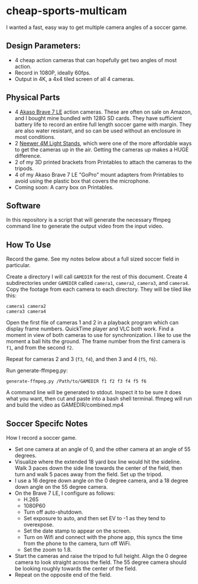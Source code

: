 # cheap-sports-multicam

I wanted a fast, easy way to get multiple camera angles of a soccer game.

## Design Parameters:

- 4 cheap action cameras that can hopefully get two angles of most action.
- Record in 1080P, ideally 60fps.
- Output in 4K, a 4x4 tiled screen of all 4 cameras.

## Physical Parts

- 4 [Akaso Brave 7 LE](https://www.akasotech.com/support/Brave-7-LE) action cameras.
  These are often on sale on Amazon, and I bought mine bundled with 128G SD cards.
  They have sufficient battery life to record an entire full length soccer game with
  margin.  They are also water resistant, and so can be used without an enclosure in
  most conditions.
- 2 [Neewer 4M Light Stands](https://www.amazon.com/dp/B0BTL5XYN6), which were one
  of the more affordable ways to get the cameras up in the air.  Getting the cameras
  up makes a HUGE difference.
- 2 of my 3D printed brackets from Printables to attach the cameras to the tripods.
- 4 of my Akaso Brave 7 LE "GoPro" mount adapters from Printables to avoid using the
  plastic box that covers the microphone.
- Coming soon: A carry box on Printables.

## Software

In this repository is a script that will generate the necessary ffmpeg command line
to generate the output video from the input video.

## How To Use

Record the game.  See my notes below about a full sized soccer field in particular.

Create a directory I will call `GAMEDIR` for the rest of this document.  Create 4
subdirectories under `GAMEDIR` called `camera1`, `camera2`, `camera3`, and `camera4`.
Copy the footage from each camera to each directory.  They will be tiled like this:

```
camera1 camera2 
camera3 camera4
```

Open the first file of cameras 1 and 2 in a playback program which can display frame
numbers.  QuickTime player and VLC both work.  Find a moment in view of both cameras
to use for synchronization.  I like to use the moment a ball hits the ground.  The 
frame number from the first camera is `f1`, and from the second `f2`.

Repeat for cameras 2 and 3 (`f3`, `f4`), and then 3 and 4 (`f5`, `f6`).

Run generate-ffmpeg.py:

```
generate-ffmpeg.py /Path/to/GAMEDIR f1 f2 f3 f4 f5 f6
```

A command line will be generated to stdout.  Inspect it to be sure it does what you
want, then cut and paste into a bash shell terminal.  ffmpeg will run and build
the video as GAMEDIR/combined.mp4

## Soccer Specifc Notes

How I record a soccer game.

- Set one camera at an angle of 0, and the other camera at an angle of 55 degrees.
- Visualize where the extended 18 yard box line would hit the sideline.  Walk 3 paces
  down the side line towards the center of the field, then turn and walk 5 paces away
  from the field.  Set up the tripod.
- I use a 16 degree down angle on the 0 degree camera, and a 18 degree down angle on 
  the 55 degree camera.
- On the Brave 7 LE, I configure as follows:
   - H.265
   - 1080P60
   - Turn off auto-shutdown.
   - Set exposure to auto, and then set EV to -1 as they tend to overexpose.
   - Set the date stamp to appear on the screen.
   - Turn on Wifi and connect with the phone app, this syncs the time from the phone
     to the camera, turn off WiFi.
   - Set the zoom to 1.8.
- Start the cameras and raise the tripod to full height.  Align the 0 degree camera to
  look straight across the field.  The 55 degree camera should be looking roughly
  towards the center of the field.
- Repeat on the opposite end of the field.

